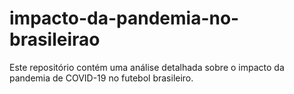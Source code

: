 # impacto-da-pandemia-no-brasileirao
Este repositório contém uma análise detalhada sobre o impacto da pandemia de COVID-19 no futebol brasileiro.
